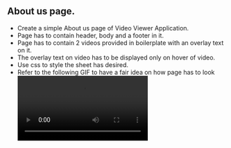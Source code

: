 ## About us page.
- Create a simple About us page of Video Viewer Application.
- Page has to contain header, body and a footer in it.
- Page has to contain 2 videos provided in boilerplate with an overlay text on it.
- The overlay text on video has to be displayed only on hover of video.
- Use css to style the sheet has desired.
- Refer to the following GIF to have a fair idea on how page has to look
![About Us](/aboutUs_solution.mp4)
